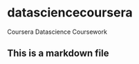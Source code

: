 datasciencecoursera
===================

Coursera Datascience Coursework

## This is a markdown file
